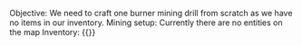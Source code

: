 Objective: We need to craft one burner mining drill from scratch as we have no items in our inventory.
Mining setup: Currently there are no entities on the map
Inventory: {{}}
